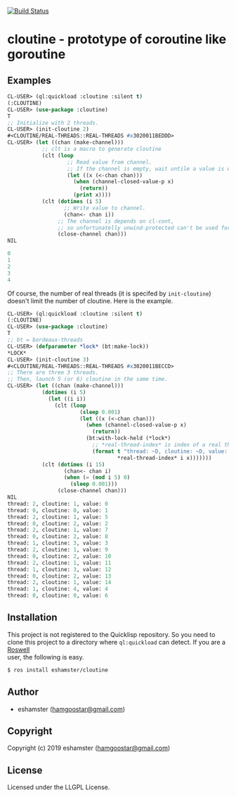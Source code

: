 [![Build Status](https://travis-ci.com/eshamster/cloutine.svg?token=iyjMkbymh2qKutWVzm5i&branch=master)](https://travis-ci.com/eshamster/cloutine)

# cloutine - prototype of coroutine like goroutine

## Examples

```lisp
CL-USER> (ql:quickload :cloutine :silent t)
(:CLOUTINE)
CL-USER> (use-package :cloutine)
T
;; Initialize with 2 threads.
CL-USER> (init-cloutine 2)
#<CLOUTINE/REAL-THREADS::REAL-THREADS #x3020011BEDDD>
CL-USER> (let ((chan (make-channel)))
           ;; clt is a macro to generate cloutine
           (clt (loop
                   ;; Read value from channel.
                   ;; If the channel is empty, wait untile a value is written or it is closed.
                   (let ((x (<-chan chan)))
                     (when (channel-closed-value-p x)
                       (return))
                     (print x))))
           (clt (dotimes (i 5)
                  ;; Write value to channel.
                  (chan<- chan i))
                ;; The channel is depends on cl-cont,
                ;; so unfortunatelly unwind-protected can't be used for this purpose.
                (close-channel chan)))
NIL

0
1
2
3
4
```

Of course, the number of real threads (it is specifed by `init-cloutine`) doesn't limit the number of cloutine. Here is the example.

```lisp
CL-USER> (ql:quickload :cloutine :silent t)
(:CLOUTINE)
CL-USER> (use-package :cloutine)
T
;; bt = bordeaux-threads
CL-USER> (defparameter *lock* (bt:make-lock))
*LOCK*
CL-USER> (init-cloutine 3)
#<CLOUTINE/REAL-THREADS::REAL-THREADS #x3020011BECCD>
;; There are three 3 threads.
;; Then, launch 5 (or 6) cloutine in the same time.
CL-USER> (let ((chan (make-channel)))
           (dotimes (i 5)
             (let ((i i))
               (clt (loop
                       (sleep 0.001)
                       (let ((x (<-chan chan)))
                         (when (channel-closed-value-p x)
                           (return))
                         (bt:with-lock-held (*lock*)
                           ;; *real-thread-index* is index of a real thread.
                           (format t "thread: ~D, cloutine: ~D, value: ~D~%"
                                   *real-thread-index* i x)))))))
           (clt (dotimes (i 15)
                  (chan<- chan i)
                  (when (= (mod i 5) 0)
                    (sleep 0.001)))
                (close-channel chan)))
NIL
thread: 2, cloutine: 1, value: 0
thread: 0, cloutine: 0, value: 1
thread: 2, cloutine: 1, value: 5
thread: 0, cloutine: 2, value: 2
thread: 2, cloutine: 1, value: 7
thread: 0, cloutine: 2, value: 8
thread: 1, cloutine: 3, value: 3
thread: 2, cloutine: 1, value: 9
thread: 0, cloutine: 2, value: 10
thread: 2, cloutine: 1, value: 11
thread: 1, cloutine: 3, value: 12
thread: 0, cloutine: 2, value: 13
thread: 2, cloutine: 1, value: 14
thread: 1, cloutine: 4, value: 4
thread: 0, cloutine: 0, value: 6
```


## Installation

This project is not registered to the Quicklisp repository. So you need to clone this project to a directory where `ql:quickload` can detect. If you are a [Roswell](https://github.com/roswell/roswell/) \
user, the following is easy.

```sh
$ ros install eshamster/cloutine
```

## Author

* eshamster (hamgoostar@gmail.com)

## Copyright

Copyright (c) 2019 eshamster (hamgoostar@gmail.com)

## License

Licensed under the LLGPL License.
